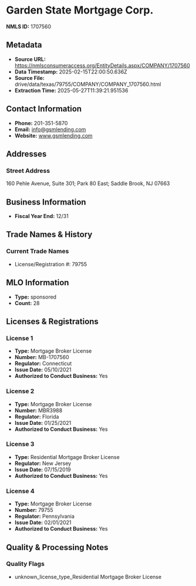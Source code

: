 # Garden State Mortgage Corp.

**NMLS ID:** 1707560

## Metadata
- **Source URL:** https://nmlsconsumeraccess.org/EntityDetails.aspx/COMPANY/1707560
- **Data Timestamp:** 2025-02-15T22:00:50.636Z
- **Source File:** drive/data/texas/79755/COMPANY/COMPANY_1707560.html
- **Extraction Time:** 2025-05-27T11:39:21.951536

## Contact Information
- **Phone:** 201-351-5870
- **Email:** info@gsmlending.com
- **Website:** www.gsmlending.com

## Addresses
### Street Address
160 Pehle Avenue, Suite 301; Park 80 East; Saddle Brook, NJ 07663

## Business Information
- **Fiscal Year End:** 12/31

## Trade Names & History
### Current Trade Names
- License/Registration #: 79755

## MLO Information
- **Type:** sponsored
- **Count:** 28

## Licenses & Registrations

### License 1
- **Type:** Mortgage Broker License
- **Number:** MB-1707560
- **Regulator:** Connecticut
- **Issue Date:** 05/10/2021
- **Authorized to Conduct Business:** Yes

### License 2
- **Type:** Mortgage Broker License
- **Number:** MBR3988
- **Regulator:** Florida
- **Issue Date:** 01/25/2021
- **Authorized to Conduct Business:** Yes

### License 3
- **Type:** Residential Mortgage Broker License
- **Regulator:** New Jersey
- **Issue Date:** 07/15/2019
- **Authorized to Conduct Business:** Yes

### License 4
- **Type:** Mortgage Broker License
- **Number:** 79755
- **Regulator:** Pennsylvania
- **Issue Date:** 02/01/2021
- **Authorized to Conduct Business:** Yes

## Quality & Processing Notes
### Quality Flags
- unknown_license_type_Residential Mortgage Broker License
